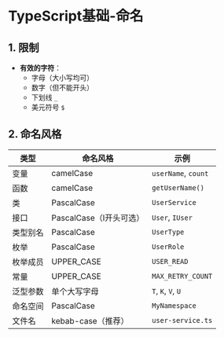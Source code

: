 # TypeScript基础-命名

## 1. 限制

- **有效的字符**：
  - 字母（大小写均可）
  - 数字（但不能开头）
  - 下划线 `_`
  - 美元符号 `$`

## 2. 命名风格

| 类型         | 命名风格       | 示例          |
|--------------|------------|--------------|
| 变量         | camelCase  | `userName`, `count` |
| 函数         | camelCase  | `getUserName()` |
| 类           | PascalCase | `UserService` |
| 接口         | PascalCase（I开头可选）| `User`, `IUser` |
| 类型别名     | PascalCase | `UserType`  |
| 枚举         | PascalCase | `UserRole`  |
| 枚举成员     | UPPER_CASE | `USER_READ` |
| 常量         | UPPER_CASE | `MAX_RETRY_COUNT` |
| 泛型参数     | 单个大写字母     | `T`, `K`, `V`, `U` |
| 命名空间     | PascalCase | `MyNamespace` |
| 文件名       | kebab-case（推荐） | `user-service.ts` |

